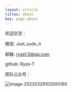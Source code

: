 ```yaml
---
layout: article
titles: about
key: page-about
---
```






欢迎交流：

微信: Just_sudo_it

邮箱: [ryze1.0@qq.com](mailto:ryze1.0@qq.com)

github: Ryze-T 

团队公众号：

![image-20220329102000160](../../../AppData/Roaming/Typora/typora-user-images/image-20220329102000160.png)
